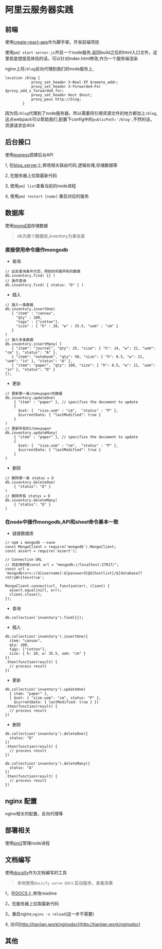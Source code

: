 # 阿里云服务器实践

## 前端

使用[create-react-app](https://github.com/facebook/create-react-app)作为脚手架，开发前端项目

使用`pm2 start server.js`开启一个node服务,返回build之后的html入口文件，这里若是想提高体验的话，可以针对index.html修改,作为一个服务端渲染

nginx上将`/blog`反向代理到我们的node服务上,
```
location /blog {
            proxy_set_header X-Real-IP $remote_addr;
            proxy_set_header X-Forwarded-For $proxy_add_x_forwarded_for;
            proxy_set_header Host $host;
            proxy_pass http://blog;
        }
```
因为将`/blog`代理到了node服务器，所以需要将引用资源文件的地方都加上`/blog`,这点webpack可以帮助我们,配置下config中的`publicPath:'/blog'`,不然的话，资源请求会404

## 后台接口

使用[express](https://github.com/expressjs/express)搭建后台API

1, 在[blog_server](https://github.com/TianJianSir/blog_server)上,修改相关路由代码,逻辑处理,存储数据等

2, 在服务器上拉取最新代码

3, 使用`pm2 list`查看当前的node进程

4, 使用`pm2 restart [name]` 重启对应的服务
## 数据库

使用[mongDB](https://docs.mongodb.com/guides/)存储数据

> db为某个数据库,inventory为某张表
### 直接使用命令操作mongodb

+ 查询

```
// 此处查询条件为空，得到的将是所有的数据
db.inventory.find( {} )
// 条件查询
db.inventory.find( { status: "D" } )
```

+ 插入

```
// 插入一条数据
db.inventory.insertOne(
   { "item" : "canvas",
     "qty" : 100,
     "tags" : ["cotton"],
     "size" : { "h" : 28, "w" : 35.5, "uom" : "cm" }
   }
)
// 插入多条数据
db.inventory.insertMany( [
   { "item": "journal", "qty": 25, "size": { "h": 14, "w": 21, "uom": "cm" }, "status": "A" },
   { "item": "notebook", "qty": 50, "size": { "h": 8.5, "w": 11, "uom": "in" }, "status": "A" },
   { "item": "paper", "qty": 100, "size": { "h": 8.5, "w": 11, "uom": "in" }, "status": "D" }
]);
```

+ 更新

```
// 更新第一条item=paper的数据
db.inventory.updateOne(
    { "item" : "paper" }, // specifies the document to update
    {
      $set: {  "size.uom" : "cm",  "status" : "P" },
      $currentDate: { "lastModified": true }
    }
)
// 更新所有的item=paper
db.inventory.updateMany(
    { "item" : "paper" }, // specifies the document to update
    {
      $set: {  "size.uom" : "cm",  "status" : "P" },
      $currentDate: { "lastModified": true }
    }
) 
```

+ 删除

```
// 删除第一条 status = D
db.inventory.deleteOne(
    { "status": "D" }
)
// 删除所有 status = D
db.inventory.deleteMany(
    { "status": "D" }
)
```

### 在node中操作mongodb,API和sheel命令基本一致

+ 链接数据库

```
// npm i mongodb --save
const MongoClient = require('mongodb').MongoClient;
const assert = require('assert');

// Connection URL 
// 目前用的是const url = "mongodb://localhost:27017/";
const url = 'mongodb+srv://$[username]:$[password]@$[hostlist]/$[database]?retryWrites=true';

MongoClient.connect(url, function(err, client) {
  assert.equal(null, err);
  client.close();
});

```

+ 查询

```
db.collection('inventory').find({});
```

+ 插入

```
db.collection('inventory').insertOne({
  item: "canvas",
  qty: 100,
  tags: ["cotton"],
  size: { h: 28, w: 35.5, uom: "cm" }
})
.then(function(result) {
  // process result
})
```

+ 更新

```
db.collection('inventory').updateOne(
  { item: "paper" },
  { $set: { "size.uom": "cm", status: "P" },
    $currentDate: { lastModified: true } })
.then(function(result) {
  // process result
})   
```

+ 删除

```
db.collection('inventory').deleteOne({ 
  status: "D" 
})
.then(function(result) {
  // process result
})

db.collection('inventory').deleteMany({ 
  status: "A" 
})
.then(function(result) {
  // process result
})
```

## nginx 配置

nginx相关的配置，反向代理等

## 部署相关
使用[pm2](https://github.com/Unitech/PM2/)管理node进程

## 文档编写
使用[docsify](https://github.com/docsifyjs/docsify)作为文档编写的工具

>本地使用`docsify serve DOCS` 启动服务，查看效果

1，在[DOCS](https://github.com/TianJianSir/DOCS.git)上,修改readme

2，在服务器上拉取最新代码

3，重启nginx,`nginx -s reload`(这一步不需要)

4, 访问[http://tianjian.work/nginxdoc](http://tianjian.work/nginxdoc)


## 其他
